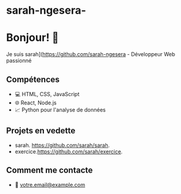 # sarah-ngesera-
# Bonjour! 👋
Je suis sarah](https://github.com/sarah-ngesera - Développeur Web passionné

## Compétences
- 💻 HTML, CSS, JavaScript
- 🌐 React, Node.js
- 📈 Python pour l'analyse de données

## Projets en vedette
- sarah. https://github.com/sarah/sarah.
- exercice.https://github.com/sarah/exercice.

## Comment me contacte
- 📧 votre.email@example.com
